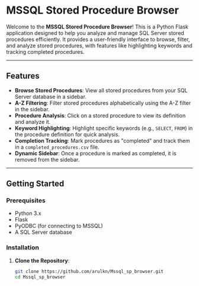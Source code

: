 # MSSQL Stored Procedure Browser

Welcome to the **MSSQL Stored Procedure Browser**! This is a Python Flask application designed to help you analyze and manage SQL Server stored procedures efficiently. It provides a user-friendly interface to browse, filter, and analyze stored procedures, with features like highlighting keywords and tracking completed procedures.

---

## Features

- **Browse Stored Procedures**: View all stored procedures from your SQL Server database in a sidebar.
- **A-Z Filtering**: Filter stored procedures alphabetically using the A-Z filter in the sidebar.
- **Procedure Analysis**: Click on a stored procedure to view its definition and analyze it.
- **Keyword Highlighting**: Highlight specific keywords (e.g., `SELECT`, `FROM`) in the procedure definition for quick analysis.
- **Completion Tracking**: Mark procedures as "completed" and track them in a `completed_procedures.csv` file.
- **Dynamic Sidebar**: Once a procedure is marked as completed, it is removed from the sidebar.

---

## Getting Started

### Prerequisites
- Python 3.x
- Flask
- PyODBC (for connecting to MSSQL)
- A SQL Server database

### Installation

1. **Clone the Repository**:
   ```bash
   git clone https://github.com/arulkn/Mssql_sp_browser.git
   cd Mssql_sp_browser
